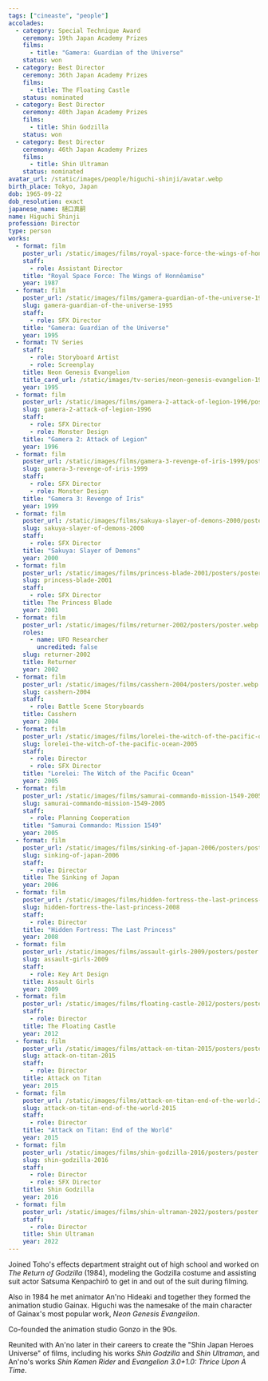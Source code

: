 ```yaml
---
tags: ["cineaste", "people"]
accolades:
  - category: Special Technique Award
    ceremony: 19th Japan Academy Prizes
    films:
      - title: "Gamera: Guardian of the Universe"
    status: won
  - category: Best Director
    ceremony: 36th Japan Academy Prizes
    films:
      - title: The Floating Castle
    status: nominated
  - category: Best Director
    ceremony: 40th Japan Academy Prizes
    films:
      - title: Shin Godzilla
    status: won
  - category: Best Director
    ceremony: 46th Japan Academy Prizes
    films:
      - title: Shin Ultraman
    status: nominated
avatar_url: /static/images/people/higuchi-shinji/avatar.webp
birth_place: Tokyo, Japan
dob: 1965-09-22
dob_resolution: exact
japanese_name: 樋口真嗣
name: Higuchi Shinji
profession: Director
type: person
works:
  - format: film
    poster_url: /static/images/films/royal-space-force-the-wings-of-honneamise-1987/posters/poster.webp
    staff:
      - role: Assistant Director
    title: "Royal Space Force: The Wings of Honnêamise"
    year: 1987
  - format: film
    poster_url: /static/images/films/gamera-guardian-of-the-universe-1995/posters/poster.webp
    slug: gamera-guardian-of-the-universe-1995
    staff:
      - role: SFX Director
    title: "Gamera: Guardian of the Universe"
    year: 1995
  - format: TV Series
    staff:
      - role: Storyboard Artist
      - role: Screenplay
    title: Neon Genesis Evangelion
    title_card_url: /static/images/tv-series/neon-genesis-evangelion-1995/title-cards/Neon_Genesis_Evangelion_Title_Card.webp
    year: 1995
  - format: film
    poster_url: /static/images/films/gamera-2-attack-of-legion-1996/posters/poster.webp
    slug: gamera-2-attack-of-legion-1996
    staff:
      - role: SFX Director
      - role: Monster Design
    title: "Gamera 2: Attack of Legion"
    year: 1996
  - format: film
    poster_url: /static/images/films/gamera-3-revenge-of-iris-1999/posters/poster.webp
    slug: gamera-3-revenge-of-iris-1999
    staff:
      - role: SFX Director
      - role: Monster Design
    title: "Gamera 3: Revenge of Iris"
    year: 1999
  - format: film
    poster_url: /static/images/films/sakuya-slayer-of-demons-2000/posters/poster.webp
    slug: sakuya-slayer-of-demons-2000
    staff:
      - role: SFX Director
    title: "Sakuya: Slayer of Demons"
    year: 2000
  - format: film
    poster_url: /static/images/films/princess-blade-2001/posters/poster.webp
    slug: princess-blade-2001
    staff:
      - role: SFX Director
    title: The Princess Blade
    year: 2001
  - format: film
    poster_url: /static/images/films/returner-2002/posters/poster.webp
    roles:
      - name: UFO Researcher
        uncredited: false
    slug: returner-2002
    title: Returner
    year: 2002
  - format: film
    poster_url: /static/images/films/casshern-2004/posters/poster.webp
    slug: casshern-2004
    staff:
      - role: Battle Scene Storyboards
    title: Casshern
    year: 2004
  - format: film
    poster_url: /static/images/films/lorelei-the-witch-of-the-pacific-ocean-2005/posters/poster.webp
    slug: lorelei-the-witch-of-the-pacific-ocean-2005
    staff:
      - role: Director
      - role: SFX Director
    title: "Lorelei: The Witch of the Pacific Ocean"
    year: 2005
  - format: film
    poster_url: /static/images/films/samurai-commando-mission-1549-2005/posters/poster.webp
    slug: samurai-commando-mission-1549-2005
    staff:
      - role: Planning Cooperation
    title: "Samurai Commando: Mission 1549"
    year: 2005
  - format: film
    poster_url: /static/images/films/sinking-of-japan-2006/posters/poster.webp
    slug: sinking-of-japan-2006
    staff:
      - role: Director
    title: The Sinking of Japan
    year: 2006
  - format: film
    poster_url: /static/images/films/hidden-fortress-the-last-princess-2008/posters/poster.webp
    slug: hidden-fortress-the-last-princess-2008
    staff:
      - role: Director
    title: "Hidden Fortress: The Last Princess"
    year: 2008
  - format: film
    poster_url: /static/images/films/assault-girls-2009/posters/poster.webp
    slug: assault-girls-2009
    staff:
      - role: Key Art Design
    title: Assault Girls
    year: 2009
  - format: film
    poster_url: /static/images/films/floating-castle-2012/posters/poster.webp
    staff:
      - role: Director
    title: The Floating Castle
    year: 2012
  - format: film
    poster_url: /static/images/films/attack-on-titan-2015/posters/poster.webp
    slug: attack-on-titan-2015
    staff:
      - role: Director
    title: Attack on Titan
    year: 2015
  - format: film
    poster_url: /static/images/films/attack-on-titan-end-of-the-world-2015/posters/poster.webp
    slug: attack-on-titan-end-of-the-world-2015
    staff:
      - role: Director
    title: "Attack on Titan: End of the World"
    year: 2015
  - format: film
    poster_url: /static/images/films/shin-godzilla-2016/posters/poster.webp
    slug: shin-godzilla-2016
    staff:
      - role: Director
      - role: SFX Director
    title: Shin Godzilla
    year: 2016
  - format: film
    poster_url: /static/images/films/shin-ultraman-2022/posters/poster.webp
    staff:
      - role: Director
    title: Shin Ultraman
    year: 2022
---
```


Joined Toho's effects department straight out of high school and worked on
<i>The Return of Godzilla</i> (1984), modeling the Godzilla costume and
assisting suit actor Satsuma Kenpachirô to get in and out of the suit during
filming.

Also in 1984 he met animator An'no Hideaki and together they formed the
animation studio Gainax. Higuchi was the namesake of the main character of
Gainax's most popular work, <i>Neon Genesis Evangelion</i>.

Co-founded the animation studio Gonzo in the 90s.

Reunited with An'no later in their careers to create the "Shin Japan Heroes
Universe" of films, including his works <i>Shin Godzilla</i> and <i>Shin
Ultraman</i>, and An'no's works <i>Shin Kamen Rider</i> and <i>Evangelion
3.0+1.0: Thrice Upon A Time</i>.
